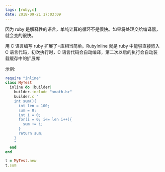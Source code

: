 ```yaml
---
tags: [ruby,c]
date: 2018-09-21 17:03:09
---
```


因为 ruby 是解释性的语言，单纯计算的循环不是很快。如果将处理交给编译器，就会变的很快。

用 C 语言编写 ruby 扩展了=库相当简单。RubyInline 就是 ruby 中能够直接嵌入 C 语言代码，初次执行时，C 语言代码会自动编译，第二次以后的执行会自动装载缓存中的扩展库

示例:

```ruby
require "inline"
class MyTest
  inline do |builder|
    builder.include "<math.h>"
    builder.c "
    int sum(){
      int len = 100;
      sum = 0;
      int i = 0;
      for(i = 0; i<= len i++){
        sum += i;
      }
      return sum;
    }
    "
  end
end

t = MyTest.new
t.sum
```

